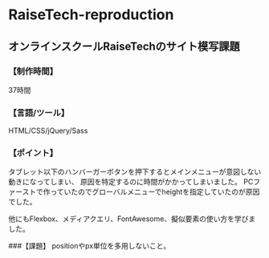 # RaiseTech-reproduction
## オンラインスクールRaiseTechのサイト模写課題

### 【制作時間】
37時間

### 【言語/ツール】
HTML/CSS/jQuery/Sass

### 【ポイント】
タブレット以下のハンバーガーボタンを押下するとメインメニューが意図しない動きになってしまい、
原因を特定するのに時間がかかってしまいました。
PCファーストで作っていたのでグローバルメニューでheightを指定していたのが原因でした。

他にもFlexbox、メディアクエリ、FontAwesome、擬似要素の使い方を学びました。

###【課題】
positionやpx単位を多用しないこと。
